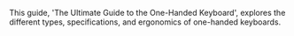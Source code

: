 This guide, 'The Ultimate Guide to the One-Handed Keyboard', explores the different types, specifications, and ergonomics of one-handed keyboards.